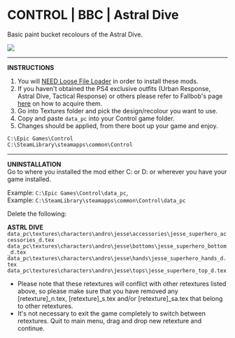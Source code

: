 # CONTROL | BBC | Astral Dive
Basic paint bucket recolours of the Astral Dive.

<img src="https://imgur.com/ihRk1F6.png">

------

**INSTRUCTIONS**
1) You will <a href="https://www.nexusmods.com/control/mods/11">NEED Loose File Loader</a> in order to install these mods.
2) If you haven't obtained the PS4 exclusive outfits (Urban Response, Astral Dive, Tactical Response) or others please refer to Fallbob's page <a href="https://www.nexusmods.com/control/mods/33">here</a> on how to acquire them.
3) Go into Textures folder and pick the design/recolour you want to use.
4) Copy and paste `data_pc` into your Control game folder.
5) Changes should be applied, from there boot up your game and enjoy.

`C:\Epic Games\Control`
<br>`C:\SteamLibrary\steamapps\common\Control`

------

**UNINSTALLATION**
<br>Go to where you installed the mod either C: or D: or wherever you have your game installed.

Example: `C:\Epic Games\Control\data_pc`,
<br>Example: `C:\SteamLibrary\steamapps\common\Control\data_pc`

Delete the following:

**ASTRL DIVE**
<br>`data_pc\textures\characters\andro\jesse\accessories\jesse_superhero_accessories_d.tex`
<br>`data_pc\textures\characters\andro\jesse\bottoms\jesse_superhero_bottom_d.tex`
<br>`data_pc\textures\characters\andro\jesse\hands\jesse_superhero_hands_d.tex`
<br>`data_pc\textures\characters\andro\jesse\tops\jesse_superhero_top_d.tex`

- Please note that these retextures will conflict with other retextures listed above, so please make sure that you have removed any [retexture]_n.tex, [retexture]_s.tex and/or [retexture]_sa.tex that belong to other retextures.
- It's not necessary to exit the game completely to switch between retextures. Quit to main menu, drag and drop new retexture and continue.
